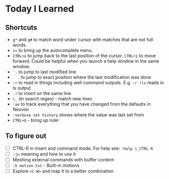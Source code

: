 # Today I Learned

## Shortcuts

* `g*` and `g#` to match word under cursor with matches that are not full words.
* `z=` to bring up the autocomplete menu.
* `CTRL+o` to jump back to the last position of the cursor. `CTRL+i` to move forward. Could be helpful when you launch a help window in the same window.
* `'.` to jump to last modified line
* `` `.`` to jump to exact position where the last modification was done
* `:r` to read in things including well command outputs. E.g. `:r !ls` reads in ls output
* `.!` to insert on the same line
* `\_` (in search regex) - match new lines
* `:se` to track everything that you have changed from the defaults in Neovim
* `:verbose set history` shows where the value was last set from
* `CTRL+G` - bring up ruler

## To figure out

* [ ] CTRL-R in insert and command mode. For help see: `:help i_CTRL-R`
* [ ] `:ju` meaning and how to use it
* [ ] Meshing external commands with buffer content
* [ ] `:h motion.txt` - Built-in motions
* [ ] Explore `<C-W>` and map it to a better combination
